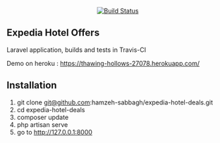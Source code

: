 <p align="center">
<a href="https://travis-ci.org/hamzeh-sabbagh/expedia-hotel-deals"><img src="https://travis-ci.org/hamzeh-sabbagh/expedia-hotel-deals.svg?branch=master" alt="Build Status"></a>
</p>

## Expedia Hotel Offers
Laravel application, builds and tests in Travis-CI


Demo on heroku : https://thawing-hollows-27078.herokuapp.com/

## Installation

1. git clone git@github.com:hamzeh-sabbagh/expedia-hotel-deals.git
3. cd expedia-hotel-deals
3. composer update
4. php artisan serve
7. go to http://127.0.0.1:8000

